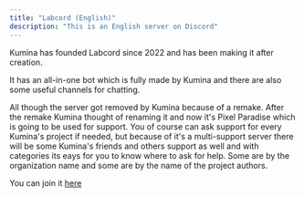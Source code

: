 ```yaml
---
title: "Labcord (English)"
description: "This is an English server on Discord"
---
```


Kumina has founded Labcord since 2022 and has been making it after creation.

It has an all-in-one bot which is fully made by Kumina and there are also some useful channels for chatting.

All though the server got removed by Kumina because of a remake. After the remake Kumina thought of renaming it and now it's Pixel Paradise which is going to be used for support. You of course can ask support for every Kumina's project if needed, but because of it's a multi-support server there will be some Kumina's friends and others support as well and with categories its eays for you to know where to ask for help. Some are by the organization name and some are by the name of the project authors.

You can join it [here](https://discord.kumina.wtf)